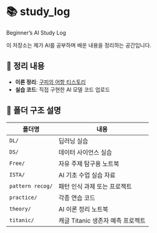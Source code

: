 # 📚 study_log
Beginner’s AI Study Log

이 저장소는 제가 AI를 공부하며 배운 내용을 정리하는 공간입니다.





## 📌 정리 내용
- **이론 정리**: [구피의 어항 티스토리](https://fishbowl-guppy.tistory.com/category/AI%20%EA%B3%B5%EB%B6%80%20%EA%B8%B0%EB%A1%9D)
- **실습 코드**: 직접 구현한 AI 모델 코드 업로드





## 📁 폴더 구조 설명

| 폴더명 | 내용 |
|--------|------|
| `DL/` | 딥러닝 실습 |
| `DS/` | 데이터 사이언스 실습 |
| `Free/` | 자유 주제 탐구용 노트북 |
| `ISTA/` | AI 기초 수업 실습 자료 |
| `pattern recog/` | 패턴 인식 과제 또는 프로젝트 |
| `practice/` | 각종 연습 코드 |
| `theory/` | AI 이론 정리 노트북 |
| `titanic/` | 캐글 Titanic 생존자 예측 프로젝트 |

